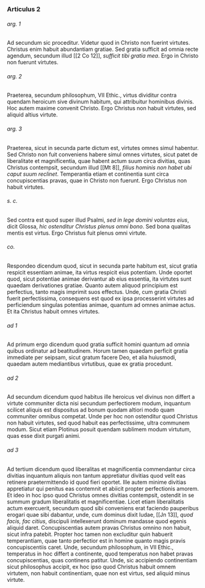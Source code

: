 ### Articulus 2

###### arg. 1
Ad secundum sic proceditur. Videtur quod in Christo non fuerint virtutes. Christus enim habuit abundantiam gratiae. Sed gratia sufficit ad omnia recte agendum, secundum illud [[2 Co 12]], *sufficit tibi gratia mea*. Ergo in Christo non fuerunt virtutes.

###### arg. 2
Praeterea, secundum philosophum, VII Ethic., virtus dividitur contra quendam heroicum sive divinum habitum, qui attribuitur hominibus divinis. Hoc autem maxime convenit Christo. Ergo Christus non habuit virtutes, sed aliquid altius virtute.

###### arg. 3
Praeterea, sicut in secunda parte dictum est, virtutes omnes simul habentur. Sed Christo non fuit conveniens habere simul omnes virtutes, sicut patet de liberalitate et magnificentia, quae habent actum suum circa divitias, quas Christus contempsit, secundum illud [[Mt 8]], *filius hominis non habet ubi caput suum reclinet*. Temperantia etiam et continentia sunt circa concupiscentias pravas, quae in Christo non fuerunt. Ergo Christus non habuit virtutes.

###### s. c.
Sed contra est quod super illud Psalmi, *sed in lege domini voluntas eius*, dicit Glossa, *hic ostenditur Christus plenus omni bono*. Sed bona qualitas mentis est virtus. Ergo Christus fuit plenus omni virtute.

###### co.
Respondeo dicendum quod, sicut in secunda parte habitum est, sicut gratia respicit essentiam animae, ita virtus respicit eius potentiam. Unde oportet quod, sicut potentiae animae derivantur ab eius essentia, ita virtutes sunt quaedam derivationes gratiae. Quanto autem aliquod principium est perfectius, tanto magis imprimit suos effectus. Unde, cum gratia Christi fuerit perfectissima, consequens est quod ex ipsa processerint virtutes ad perficiendum singulas potentias animae, quantum ad omnes animae actus. Et ita Christus habuit omnes virtutes.

###### ad 1
Ad primum ergo dicendum quod gratia sufficit homini quantum ad omnia quibus ordinatur ad beatitudinem. Horum tamen quaedam perficit gratia immediate per seipsam, sicut gratum facere Deo, et alia huiusmodi, quaedam autem mediantibus virtutibus, quae ex gratia procedunt.

###### ad 2
Ad secundum dicendum quod habitus ille heroicus vel divinus non differt a virtute communiter dicta nisi secundum perfectiorem modum, inquantum scilicet aliquis est dispositus ad bonum quodam altiori modo quam communiter omnibus competat. Unde per hoc non ostenditur quod Christus non habuit virtutes, sed quod habuit eas perfectissime, ultra communem modum. Sicut etiam Plotinus posuit quendam sublimem modum virtutum, quas esse dixit purgati animi.

###### ad 3
Ad tertium dicendum quod liberalitas et magnificentia commendantur circa divitias inquantum aliquis non tantum appretiatur divitias quod velit eas retinere praetermittendo id quod fieri oportet. Ille autem minime divitias appretiatur qui penitus eas contemnit et abiicit propter perfectionis amorem. Et ideo in hoc ipso quod Christus omnes divitias contempsit, ostendit in se summum gradum liberalitatis et magnificentiae. Licet etiam liberalitatis actum exercuerit, secundum quod sibi conveniens erat faciendo pauperibus erogari quae sibi dabantur, unde, cum dominus dixit Iudae, [[Jn 13]], *quod facis, fac citius*, discipuli intellexerunt dominum mandasse quod egenis aliquid daret. Concupiscentias autem pravas Christus omnino non habuit, sicut infra patebit. Propter hoc tamen non excluditur quin habuerit temperantiam, quae tanto perfectior est in homine quanto magis pravis concupiscentiis caret. Unde, secundum philosophum, in VII Ethic., temperatus in hoc differt a continente, quod temperatus non habet pravas concupiscentias, quas continens patitur. Unde, sic accipiendo continentiam sicut philosophus accipit, ex hoc ipso quod Christus habuit omnem virtutem, non habuit continentiam, quae non est virtus, sed aliquid minus virtute.

